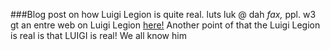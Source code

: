 ###Blog post on how Luigi Legion is quite real.
luts luk @ dah *fax,* ppl. w3 gt an entre web on Luigi Legion
[here!](http://thecakeblock.github.io/web-1/) Another point of that the
Luigi Legion is real is that LUIGI is real! We all know him
